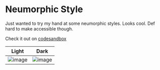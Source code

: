 # Neumorphic Style
Just wanted to try my hand at some neumorphic styles. Looks cool. Def hard to make accessible though.

Check it out on [codesandbox](https://codesandbox.io/s/neumorphic-design-k0iul)

|Light|Dark|
|-|-|
|![image](https://user-images.githubusercontent.com/10860014/120836092-cc311880-c52a-11eb-9056-77e0b7702190.png)|![image](https://user-images.githubusercontent.com/10860014/120836213-ed920480-c52a-11eb-9ce8-e6a299a13a7e.png)|
